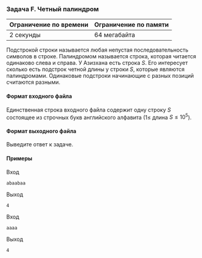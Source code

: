 

### Задача F. Четный палиндром

| Ограничение по времени      | Ограничение по памяти         |
|:----------------------------|:------------------------------|
|2 секунды|64 мегабайта|

Подстрокой строки называется любая непустая последовательность символов в строке. Палиндромом называется строка, которая читается одинаково слева и справа. 
У Азизхана есть строка $S.$ Его интересует сколько есть подстрок четной длины у строки $S,$ которые являются палиндромами. Одинаковые подстроки начинающие с разных позиций считаются разными.

#### Формат входного файла

Единственная строка входного файла содержит одну строку $S$ состоящее из строчных букв английского алфавита ($1 \le$ длина $S \le 10^5$).


#### Формат выходного файла

Выведите ответ к задаче.

#### Примеры

Вход
```
abaabaa
```

Выход
```
4
```
Вход
```
aaaa
```

Выход
```
4
```
